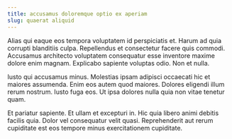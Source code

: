 ```yaml
---
title: accusamus doloremque optio ex aperiam
slug: quaerat aliquid
---
```


Alias qui eaque eos tempora voluptatem id perspiciatis et. Harum ad quia corrupti blanditiis culpa. Repellendus et consectetur facere quis commodi. Accusamus architecto voluptatem consequatur esse inventore maxime dolore enim magnam. Explicabo sapiente voluptas odio. Non et nulla.

Iusto qui accusamus minus. Molestias ipsam adipisci occaecati hic et maiores assumenda. Enim eos autem quod maiores. Dolores eligendi illum rerum nostrum. Iusto fuga eos. Ut ipsa dolores nulla quia non vitae tenetur quam.

Et pariatur sapiente. Et ullam et excepturi in. Hic quia libero animi debitis facilis quia. Dolor vel consequatur velit quasi. Reprehenderit aut rerum cupiditate est eos tempore minus exercitationem cupiditate.
